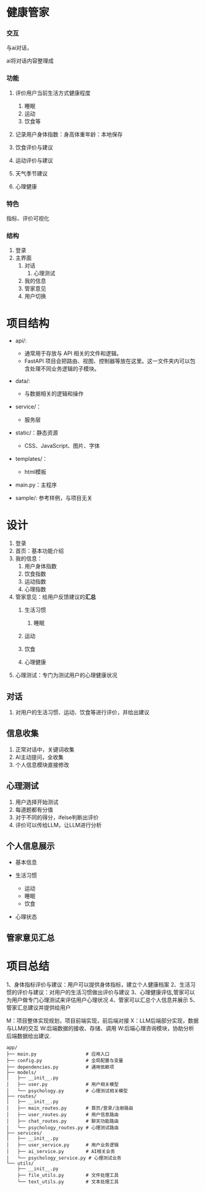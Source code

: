 # 健康管家

### 交互

与ai对话，

ai将对话内容整理成

### 功能

1. 评价用户当前生活方式健康程度
   1. 睡眠
   2. 运动
   3. 饮食等
2. 记录用户身体指数：身高体重年龄：本地保存
3. 饮食评价与建议
4. 运动评价与建议

5. 天气季节建议
6. 心理健康

### 特色

指标、评价可视化


### 结构

1. 登录
2. 主界面
   1. 对话
      1. 心理测试
   2. 我的信息
   3. 管家意见
   4. 用户切换
   

# 项目结构

- api/:
  - 通常用于存放与 API 相关的文件和逻辑。
  - FastAPI 项目会把路由、视图、控制器等放在这里。这一文件夹内可以包含处理不同业务逻辑的子模块。
- data/:
  - 与数据相关的逻辑和操作
- service/：
  - 服务层
- static/：静态资源
  - CSS、JavaScript、图片、字体
- templates/：
  - html模板
- main.py：主程序

- sample/: 参考样例，与项目无关

# 设计

1. 登录
2. 首页：基本功能介绍
3. 我的信息：
   1. 用户身体指数
   2. 饮食指数
   3. 运动指数
   4. 心理指数
4. 管家意见：给用户反馈建议的**汇总**
   1. 生活习惯
      1. 睡眠
   2. 运动
   3. 饮食

   4. 心理健康
5. 心理测试：专门为测试用户的心理健康状况


## 对话

1. 对用户的生活习惯、运动、饮食等进行评价，并给出建议


## 信息收集

1. 正常对话中，关键词收集
2. AI主动提问，全收集
3. 个人信息模块直接修改

## 心理测试

1. 用户选择开始测试
2. 每道题都有分值
3. 对于不同的得分，ifelse判断出评价
4. 评价可以传给LLM，让LLM进行分析

## 个人信息展示

- 基本信息

- 生活习惯
  - 运动
  - 睡眠
  - 饮食

- 心理状态


## 管家意见汇总





# 项目总结

1、身体指标评价与建议：用户可以提供身体指标，建立个人健康档案
2、生活习惯的评价与建议：对用户的生活习惯做出评价与建议
3、心理健康评估,管家可以为用户做专门心理测试来评估用户心理状况
4、管家可以汇总个人信息并展示
5、管家汇总建议并提供给用户


M：项目整体实现规划，项目前端实现，前后端对接
X：LLM后端部分实现，数据与LLM的交互
W:后端数据的接收、存储、调用
W:后端心理咨询模块，协助分析后端数据给出建议.




```
app/
├── main.py                  # 应用入口
├── config.py                # 全局配置与变量
├── dependencies.py          # 通用依赖项
├── models/
│   ├── __init__.py
│   ├── user.py              # 用户相关模型
│   └── psychology.py        # 心理测试相关模型
├── routes/
│   ├── __init__.py
│   ├── main_routes.py       # 首页/登录/注册路由
│   ├── user_routes.py       # 用户信息路由
│   ├── chat_routes.py       # 聊天功能路由
│   └── psychology_routes.py # 心理测试路由
├── services/
│   ├── __init__.py
│   ├── user_service.py      # 用户业务逻辑
│   ├── ai_service.py        # AI相关业务
│   └── psychology_service.py # 心理测试业务
└── utils/
    ├── __init__.py
    ├── file_utils.py        # 文件处理工具
    └── text_utils.py        # 文本处理工具

```


